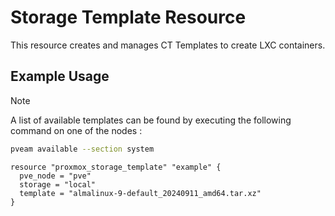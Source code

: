 # Storage Template Resource

This resource creates and manages CT Templates to create LXC containers.

## Example Usage

> [!Note]
> A list of available templates can be found by executing the following command on one of the nodes :
> ```sh
> pveam available --section system
> ```

```hcl
resource "proxmox_storage_template" "example" {
  pve_node = "pve"
  storage = "local"
  template = "almalinux-9-default_20240911_amd64.tar.xz"
}
```
